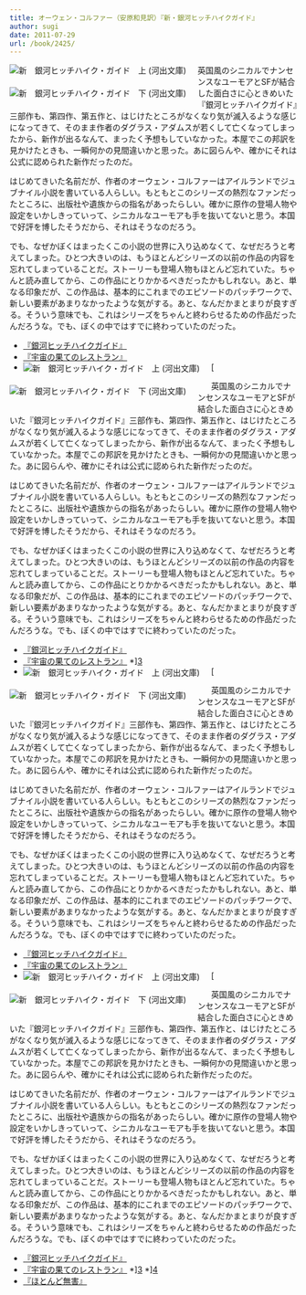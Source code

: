 ```yaml
---
title: オーウェン・コルファー（安原和見訳）『新・銀河ヒッチハイクガイド』
author: sugi
date: 2011-07-29
url: /book/2425/
---
```

<a href="http://www.amazon.co.jp/exec/obidos/ASIN/4309463568/chezsugi-22/ref=nosim/" name="amazletlink" target="_blank"><img src="http://i1.wp.com/ecx.images-amazon.com/images/I/51Wn0R4kulL._SL160_.jpg?w=660" alt="新　銀河ヒッチハイク・ガイド　上 (河出文庫)" class="alignleft" style="float: left; margin: 0 20px 20px 0;" data-recalc-dims="1" /></a>

<a href="http://www.amazon.co.jp/exec/obidos/ASIN/4309463576/chezsugi-22/ref=nosim/" name="amazletlink" target="_blank"><img src="http://i0.wp.com/ecx.images-amazon.com/images/I/51-cC8QkkML._SL160_.jpg?w=660" alt="新　銀河ヒッチハイク・ガイド　下 (河出文庫)" class="alignleft" style="float: left; margin: 0 20px 20px 0;" data-recalc-dims="1" /></a>

英国風のシニカルでナンセンスなユーモアとSFが結合した面白さに心ときめいた『銀河ヒッチハイクガイド』三部作も、第四作、第五作と、はじけたところがなくなり気が滅入るような感じになってきて、そのまま作者のダグラス・アダムスが若くして亡くなってしまったから、新作が出るなんて、まったく予想もしていなかった。本屋でこの邦訳を見かけたときも、一瞬何かの見間違いかと思った。あに図らんや、確かにそれは公式に認められた新作だったのだ。

はじめてきいた名前だが、作者のオーウェン・コルファーはアイルランドでジュブナイル小説を書いている人らしい。もともとこのシリーズの熱烈なファンだったところに、出版社や遺族からの指名があったらしい。確かに原作の登場人物や設定をいかしきっていって、シニカルなユーモアも手を抜いてないと思う。本国で好評を博したそうだから、それはそうなのだろう。

でも、なぜかぼくはまったくこの小説の世界に入り込めなくて、なぜだろうと考えてしまった。ひとつ大きいのは、もうほとんどシリーズの以前の作品の内容を忘れてしまっていることだ。ストーリーも登場人物もほとんど忘れていた。ちゃんと読み直してから、この作品にとりかかるべきだったかもしれない。あと、単なる印象だが、この作品は、基本的にこれまでのエピソードのパッチワークで、新しい要素があまりなかったような気がする。あと、なんだかまとまりが良すぎる。そういう意味でも、これはシリーズをちゃんと終わらせるための作品だったんだろうな。でも、ぼくの中ではすでに終わっていたのだった。

  * [『銀河ヒッチハイクガイド』][1]
  * [『宇宙の果てのレストラン』][2]
  * [<a href="http://www.amazon.co.jp/exec/obidos/ASIN/4309463568/chezsugi-22/ref=nosim/" name="amazletlink" target="_blank"><img src="http://i1.wp.com/ecx.images-amazon.com/images/I/51Wn0R4kulL._SL160_.jpg?w=660" alt="新　銀河ヒッチハイク・ガイド　上 (河出文庫)" class="alignleft" style="float: left; margin: 0 20px 20px 0;" data-recalc-dims="1" /></a>

<a href="http://www.amazon.co.jp/exec/obidos/ASIN/4309463576/chezsugi-22/ref=nosim/" name="amazletlink" target="_blank"><img src="http://i0.wp.com/ecx.images-amazon.com/images/I/51-cC8QkkML._SL160_.jpg?w=660" alt="新　銀河ヒッチハイク・ガイド　下 (河出文庫)" class="alignleft" style="float: left; margin: 0 20px 20px 0;" data-recalc-dims="1" /></a>

英国風のシニカルでナンセンスなユーモアとSFが結合した面白さに心ときめいた『銀河ヒッチハイクガイド』三部作も、第四作、第五作と、はじけたところがなくなり気が滅入るような感じになってきて、そのまま作者のダグラス・アダムスが若くして亡くなってしまったから、新作が出るなんて、まったく予想もしていなかった。本屋でこの邦訳を見かけたときも、一瞬何かの見間違いかと思った。あに図らんや、確かにそれは公式に認められた新作だったのだ。

はじめてきいた名前だが、作者のオーウェン・コルファーはアイルランドでジュブナイル小説を書いている人らしい。もともとこのシリーズの熱烈なファンだったところに、出版社や遺族からの指名があったらしい。確かに原作の登場人物や設定をいかしきっていって、シニカルなユーモアも手を抜いてないと思う。本国で好評を博したそうだから、それはそうなのだろう。

でも、なぜかぼくはまったくこの小説の世界に入り込めなくて、なぜだろうと考えてしまった。ひとつ大きいのは、もうほとんどシリーズの以前の作品の内容を忘れてしまっていることだ。ストーリーも登場人物もほとんど忘れていた。ちゃんと読み直してから、この作品にとりかかるべきだったかもしれない。あと、単なる印象だが、この作品は、基本的にこれまでのエピソードのパッチワークで、新しい要素があまりなかったような気がする。あと、なんだかまとまりが良すぎる。そういう意味でも、これはシリーズをちゃんと終わらせるための作品だったんだろうな。でも、ぼくの中ではすでに終わっていたのだった。

  * [『銀河ヒッチハイクガイド』][1]
  * [『宇宙の果てのレストラン』][2]
  *][3] 
  * [<a href="http://www.amazon.co.jp/exec/obidos/ASIN/4309463568/chezsugi-22/ref=nosim/" name="amazletlink" target="_blank"><img src="http://i1.wp.com/ecx.images-amazon.com/images/I/51Wn0R4kulL._SL160_.jpg?w=660" alt="新　銀河ヒッチハイク・ガイド　上 (河出文庫)" class="alignleft" style="float: left; margin: 0 20px 20px 0;" data-recalc-dims="1" /></a>

<a href="http://www.amazon.co.jp/exec/obidos/ASIN/4309463576/chezsugi-22/ref=nosim/" name="amazletlink" target="_blank"><img src="http://i0.wp.com/ecx.images-amazon.com/images/I/51-cC8QkkML._SL160_.jpg?w=660" alt="新　銀河ヒッチハイク・ガイド　下 (河出文庫)" class="alignleft" style="float: left; margin: 0 20px 20px 0;" data-recalc-dims="1" /></a>

英国風のシニカルでナンセンスなユーモアとSFが結合した面白さに心ときめいた『銀河ヒッチハイクガイド』三部作も、第四作、第五作と、はじけたところがなくなり気が滅入るような感じになってきて、そのまま作者のダグラス・アダムスが若くして亡くなってしまったから、新作が出るなんて、まったく予想もしていなかった。本屋でこの邦訳を見かけたときも、一瞬何かの見間違いかと思った。あに図らんや、確かにそれは公式に認められた新作だったのだ。

はじめてきいた名前だが、作者のオーウェン・コルファーはアイルランドでジュブナイル小説を書いている人らしい。もともとこのシリーズの熱烈なファンだったところに、出版社や遺族からの指名があったらしい。確かに原作の登場人物や設定をいかしきっていって、シニカルなユーモアも手を抜いてないと思う。本国で好評を博したそうだから、それはそうなのだろう。

でも、なぜかぼくはまったくこの小説の世界に入り込めなくて、なぜだろうと考えてしまった。ひとつ大きいのは、もうほとんどシリーズの以前の作品の内容を忘れてしまっていることだ。ストーリーも登場人物もほとんど忘れていた。ちゃんと読み直してから、この作品にとりかかるべきだったかもしれない。あと、単なる印象だが、この作品は、基本的にこれまでのエピソードのパッチワークで、新しい要素があまりなかったような気がする。あと、なんだかまとまりが良すぎる。そういう意味でも、これはシリーズをちゃんと終わらせるための作品だったんだろうな。でも、ぼくの中ではすでに終わっていたのだった。

  * [『銀河ヒッチハイクガイド』][1]
  * [『宇宙の果てのレストラン』][2]
  * [<a href="http://www.amazon.co.jp/exec/obidos/ASIN/4309463568/chezsugi-22/ref=nosim/" name="amazletlink" target="_blank"><img src="http://i1.wp.com/ecx.images-amazon.com/images/I/51Wn0R4kulL._SL160_.jpg?w=660" alt="新　銀河ヒッチハイク・ガイド　上 (河出文庫)" class="alignleft" style="float: left; margin: 0 20px 20px 0;" data-recalc-dims="1" /></a>

<a href="http://www.amazon.co.jp/exec/obidos/ASIN/4309463576/chezsugi-22/ref=nosim/" name="amazletlink" target="_blank"><img src="http://i0.wp.com/ecx.images-amazon.com/images/I/51-cC8QkkML._SL160_.jpg?w=660" alt="新　銀河ヒッチハイク・ガイド　下 (河出文庫)" class="alignleft" style="float: left; margin: 0 20px 20px 0;" data-recalc-dims="1" /></a>

英国風のシニカルでナンセンスなユーモアとSFが結合した面白さに心ときめいた『銀河ヒッチハイクガイド』三部作も、第四作、第五作と、はじけたところがなくなり気が滅入るような感じになってきて、そのまま作者のダグラス・アダムスが若くして亡くなってしまったから、新作が出るなんて、まったく予想もしていなかった。本屋でこの邦訳を見かけたときも、一瞬何かの見間違いかと思った。あに図らんや、確かにそれは公式に認められた新作だったのだ。

はじめてきいた名前だが、作者のオーウェン・コルファーはアイルランドでジュブナイル小説を書いている人らしい。もともとこのシリーズの熱烈なファンだったところに、出版社や遺族からの指名があったらしい。確かに原作の登場人物や設定をいかしきっていって、シニカルなユーモアも手を抜いてないと思う。本国で好評を博したそうだから、それはそうなのだろう。

でも、なぜかぼくはまったくこの小説の世界に入り込めなくて、なぜだろうと考えてしまった。ひとつ大きいのは、もうほとんどシリーズの以前の作品の内容を忘れてしまっていることだ。ストーリーも登場人物もほとんど忘れていた。ちゃんと読み直してから、この作品にとりかかるべきだったかもしれない。あと、単なる印象だが、この作品は、基本的にこれまでのエピソードのパッチワークで、新しい要素があまりなかったような気がする。あと、なんだかまとまりが良すぎる。そういう意味でも、これはシリーズをちゃんと終わらせるための作品だったんだろうな。でも、ぼくの中ではすでに終わっていたのだった。

  * [『銀河ヒッチハイクガイド』][1]
  * [『宇宙の果てのレストラン』][2]
  *][3] 
  *][4] 
  * [『ほとんど無害』][5]


 [1]: http://asharpminor.com/book/20050922.html
 [2]: http://asharpminor.com/book/20050924.html
 [3]: http://asharpminor.com/book/20060506.html
 [4]: http://asharpminor.com/book/20060813.html
 [5]: http://asharpminor.com/book/20060919.html
